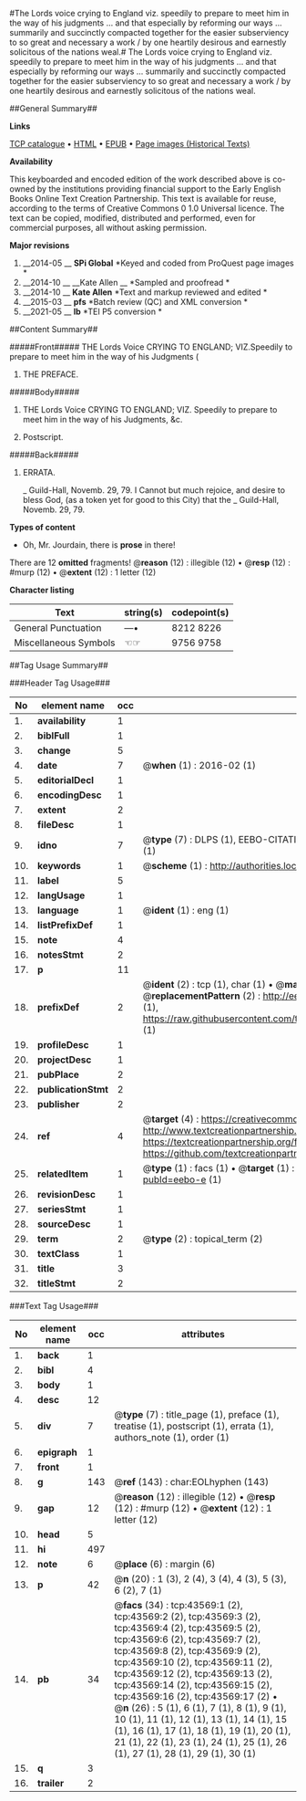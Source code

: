 #The Lords voice crying to England viz. speedily to prepare to meet him in the way of his judgments ... and that especially by reforming our ways ... summarily and succinctly compacted together for the easier subserviency to so great and necessary a work / by one heartily desirous and earnestly solicitous of the nations weal.#
The Lords voice crying to England viz. speedily to prepare to meet him in the way of his judgments ... and that especially by reforming our ways ... summarily and succinctly compacted together for the easier subserviency to so great and necessary a work / by one heartily desirous and earnestly solicitous of the nations weal.

##General Summary##

**Links**

[TCP catalogue](http://www.ota.ox.ac.uk/tcp/)  • 
[HTML](http://tei.it.ox.ac.uk/tcp/Texts-HTML/free/A49/A49176.html)  • 
[EPUB](http://tei.it.ox.ac.uk/tcp/Texts-EPUB/free/A49/A49176.epub) • 
[Page images (Historical Texts)](https://historicaltexts.jisc.ac.uk/eebo-9542909e)

**Availability**

This keyboarded and encoded edition of the work described above is co-owned by the
    institutions providing financial support to the Early English Books Online Text Creation
    Partnership. This text is available for reuse, according to the terms of  Creative Commons 0 1.0 Universal
    licence. The text can be copied, modified, distributed and performed, even for commercial
    purposes, all without asking permission.

**Major revisions**

1. __2014-05 __ __SPi Global__ *Keyed and coded from ProQuest page images *
1. __2014-10 __ __Kate Allen __ *Sampled and proofread *
1. __2014-10 __ __Kate Allen__ *Text and markup reviewed and edited *
1. __2015-03 __ __pfs__ *Batch review (QC) and XML conversion *
1. __2021-05 __ __lb__ *TEI P5 conversion *

##Content Summary##

#####Front#####
THE Lords Voice CRYING TO ENGLAND; VIZ.Speedily to prepare to meet him in the way of his Judgments (
1. THE PREFACE.

#####Body#####

1. THE Lords Voice CRYING TO ENGLAND; VIZ. Speedily to prepare to meet him in the way of his Judgments, &c.

1. Postscript.

#####Back#####

1. ERRATA.

    _ Guild-Hall, Novemb. 29, 79.
I Cannot but much rejoice, and desire to bless God, (as a token yet for good to this City) that the 
    _ Guild-Hall, Novemb. 29, 79.

**Types of content**

  * Oh, Mr. Jourdain, there is **prose** in there!

There are 12 **omitted** fragments! 
 @__reason__ (12) : illegible (12)  •  @__resp__ (12) : #murp (12)  •  @__extent__ (12) : 1 letter (12)

**Character listing**


|Text|string(s)|codepoint(s)|
|---|---|---|
|General Punctuation|—•|8212 8226|
|Miscellaneous Symbols|☜☞|9756 9758|

##Tag Usage Summary##

###Header Tag Usage###

|No|element name|occ|attributes|
|---|---|---|---|
|1.|__availability__|1||
|2.|__biblFull__|1||
|3.|__change__|5||
|4.|__date__|7| @__when__ (1) : 2016-02 (1)|
|5.|__editorialDecl__|1||
|6.|__encodingDesc__|1||
|7.|__extent__|2||
|8.|__fileDesc__|1||
|9.|__idno__|7| @__type__ (7) : DLPS (1), EEBO-CITATION (1), VID (1), EEBO-PROQUEST (1), STC (2), OCLC (1)|
|10.|__keywords__|1| @__scheme__ (1) : http://authorities.loc.gov/ (1)|
|11.|__label__|5||
|12.|__langUsage__|1||
|13.|__language__|1| @__ident__ (1) : eng (1)|
|14.|__listPrefixDef__|1||
|15.|__note__|4||
|16.|__notesStmt__|2||
|17.|__p__|11||
|18.|__prefixDef__|2| @__ident__ (2) : tcp (1), char (1)  •  @__matchPattern__ (2) : ([0-9\-]+):([0-9IVX]+) (1), (.+) (1)  •  @__replacementPattern__ (2) : http://eebo.chadwyck.com/downloadtiff?vid=$1&page=$2 (1), https://raw.githubusercontent.com/textcreationpartnership/Texts/master/tcpchars.xml#$1 (1)|
|19.|__profileDesc__|1||
|20.|__projectDesc__|1||
|21.|__pubPlace__|2||
|22.|__publicationStmt__|2||
|23.|__publisher__|2||
|24.|__ref__|4| @__target__ (4) : https://creativecommons.org/publicdomain/zero/1.0/ (1), http://www.textcreationpartnership.org/docs/. (1), https://textcreationpartnership.org/faq/#faq05 (1), https://github.com/textcreationpartnership (1)|
|25.|__relatedItem__|1| @__type__ (1) : facs (1)  •  @__target__ (1) : https://data.historicaltexts.jisc.ac.uk/view?pubId=eebo-e (1)|
|26.|__revisionDesc__|1||
|27.|__seriesStmt__|1||
|28.|__sourceDesc__|1||
|29.|__term__|2| @__type__ (2) : topical_term (2)|
|30.|__textClass__|1||
|31.|__title__|3||
|32.|__titleStmt__|2||


###Text Tag Usage###

|No|element name|occ|attributes|
|---|---|---|---|
|1.|__back__|1||
|2.|__bibl__|4||
|3.|__body__|1||
|4.|__desc__|12||
|5.|__div__|7| @__type__ (7) : title_page (1), preface (1), treatise (1), postscript (1), errata (1), authors_note (1), order (1)|
|6.|__epigraph__|1||
|7.|__front__|1||
|8.|__g__|143| @__ref__ (143) : char:EOLhyphen (143)|
|9.|__gap__|12| @__reason__ (12) : illegible (12)  •  @__resp__ (12) : #murp (12)  •  @__extent__ (12) : 1 letter (12)|
|10.|__head__|5||
|11.|__hi__|497||
|12.|__note__|6| @__place__ (6) : margin (6)|
|13.|__p__|42| @__n__ (20) : 1 (3), 2 (4), 3 (4), 4 (3), 5 (3), 6 (2), 7 (1)|
|14.|__pb__|34| @__facs__ (34) : tcp:43569:1 (2), tcp:43569:2 (2), tcp:43569:3 (2), tcp:43569:4 (2), tcp:43569:5 (2), tcp:43569:6 (2), tcp:43569:7 (2), tcp:43569:8 (2), tcp:43569:9 (2), tcp:43569:10 (2), tcp:43569:11 (2), tcp:43569:12 (2), tcp:43569:13 (2), tcp:43569:14 (2), tcp:43569:15 (2), tcp:43569:16 (2), tcp:43569:17 (2)  •  @__n__ (26) : 5 (1), 6 (1), 7 (1), 8 (1), 9 (1), 10 (1), 11 (1), 12 (1), 13 (1), 14 (1), 15 (1), 16 (1), 17 (1), 18 (1), 19 (1), 20 (1), 21 (1), 22 (1), 23 (1), 24 (1), 25 (1), 26 (1), 27 (1), 28 (1), 29 (1), 30 (1)|
|15.|__q__|3||
|16.|__trailer__|2||
